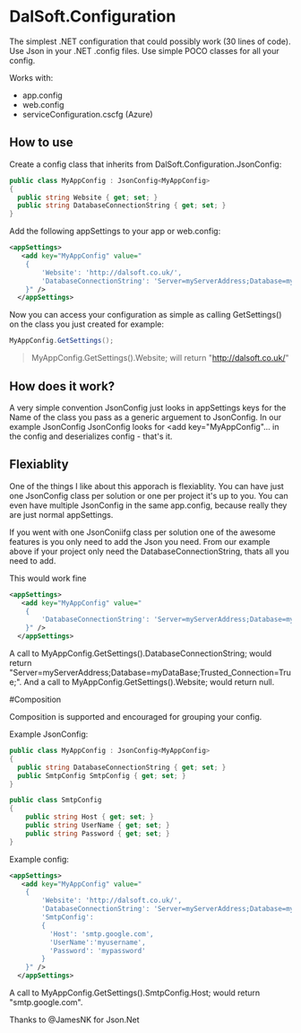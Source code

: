 # DalSoft.Configuration

The simplest .NET configuration that could possibly work (30 lines of code). Use Json in your .NET .config files. Use simple POCO classes for all your config.

Works with:

* app.config
* web.config
* serviceConfiguration.cscfg (Azure)

## How to use

Create a config class that inherits from DalSoft.Configuration.JsonConfig:

```cs
public class MyAppConfig : JsonConfig<MyAppConfig>
{
  public string Website { get; set; }
  public string DatabaseConnectionString { get; set; }
}
```

Add the following appSettings to your app or web.config:
```xml
<appSettings>
   <add key="MyAppConfig" value="
    {
        'Website': 'http://dalsoft.co.uk/',
        'DatabaseConnectionString': 'Server=myServerAddress;Database=myDataBase;Trusted_Connection=True;'
    }" />
  </appSettings>
```

Now you can access your configuration as simple as calling GetSettings() on the class you just created for example:
```cs
MyAppConfig.GetSettings();
```

> MyAppConfig.GetSettings().Website; will return "http://dalsoft.co.uk/"


## How does it work?

A very simple convention JsonConfig just looks in appSettings keys for the Name of the class you pass as a generic arguement to JsonConfig. In our example JsonConfig<MyAppConfig> JsonConfig looks for <appSettings><add key="MyAppConfig"... in the config and deserializes config - that's it.

## Flexiablity

One of the things I like about this apporach is flexiablity. You can have just one JsonConfig class per solution or one per project it's up to you. You can even have multiple JsonConfig in the same app.config, because really they are just normal appSettings.

If you went with one JsonConiifg class per solution one of the awesome features is you only need to add the Json you need. From our example above if your project only need the DatabaseConnectionString, thats all you need to add.

This would work fine
```xml
<appSettings>
   <add key="MyAppConfig" value="
    {
        'DatabaseConnectionString': 'Server=myServerAddress;Database=myDataBase;Trusted_Connection=True;'
    }" />
  </appSettings>
```

A call to MyAppConfig.GetSettings().DatabaseConnectionString; would return "Server=myServerAddress;Database=myDataBase;Trusted_Connection=True;".
And a call to MyAppConfig.GetSettings().Website; would return null.

#Composition

Composition is supported and encouraged for grouping your config.

Example JsonConfig:
```cs
public class MyAppConfig : JsonConfig<MyAppConfig>
{
  public string DatabaseConnectionString { get; set; }
  public SmtpConfig SmtpConfig { get; set; }
}

public class SmtpConfig
{
    public string Host { get; set; }
    public string UserName { get; set; }
    public string Password { get; set; }
}
```

Example config:
```xml
<appSettings>
   <add key="MyAppConfig" value="
    {
        'Website': 'http://dalsoft.co.uk/',
        'DatabaseConnectionString': 'Server=myServerAddress;Database=myDataBase;Trusted_Connection=True;',
        'SmtpConfig': 
        {           
          'Host': 'smtp.google.com',           
          'UserName':'myusername',           
          'Password': 'mypassword'
        }
    }" />
  </appSettings>
```

A call to MyAppConfig.GetSettings().SmtpConfig.Host; would return "smtp.google.com".





Thanks to @JamesNK for Json.Net
